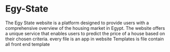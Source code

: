 # Egy-State
 The Egy State website is a platform designed to provide users with a comprehensive overview of the housing market in Egypt. The website offers a unique service that enables users to predict the price of a house based on their chosen criteria.
every file is an app in website 
Templates is file contain all front end template
